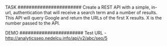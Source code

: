 TASK
#######################
Create a REST API with a simple, in-url, authentication that will receive a search term and a number of results.
This API will query Google and return the URLs of the first X results.
X is the number passed to the API.

DEMO
#######################
Test URL - http://analyticsseo.nedelcu.info/api/v2/abc/seo/5
